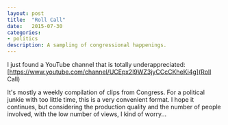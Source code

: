 ```yaml
---
layout: post
title:  "Roll Call"
date:   2015-07-30
categories:
- politics
description: A sampling of congressional happenings.
---
```


I just found a YouTube channel that is totally underappreciated: [https://www.youtube.com/channel/UCEpx2l9WZ3jyCCcCKheKi4g](Roll Call)

It's mostly a weekly compilation of clips from Congress. For a political junkie with too little time, this is a very convenient format. I hope it continues, but considering the production quality and the number of people involved, with the low number of views, I kind of worry...
